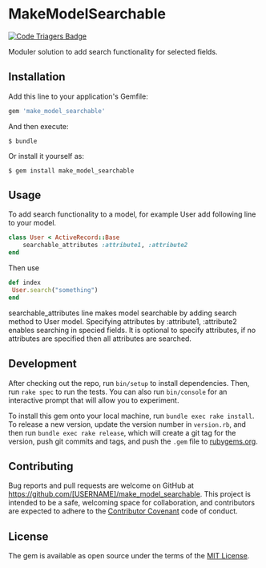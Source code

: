 # MakeModelSearchable 
[![Code Triagers Badge](https://www.codetriage.com/8parth/make_model_searchable/badges/users.svg)](https://www.codetriage.com/8parth/make_model_searchable)

Moduler solution to add search functionality for selected fields.

## Installation

Add this line to your application's Gemfile:

```ruby
gem 'make_model_searchable'
```

And then execute:

    $ bundle

Or install it yourself as:

    $ gem install make_model_searchable

## Usage

To add search functionality to a model, for example User add following line to your model.

```ruby
class User < ActiveRecord::Base
	searchable_attributes :attribute1, :attribute2
end
```
Then use 
```ruby
def index
 User.search("something")
end
```

searchable_attributes line makes model searchable by adding search method to User model. 
Specifying attributes by :attribute1, :attribute2 enables searching in specied fields. It is optional to specify attributes, if no attributes are specified then all attributes are searched.


## Development

After checking out the repo, run `bin/setup` to install dependencies. Then, run `rake spec` to run the tests. You can also run `bin/console` for an interactive prompt that will allow you to experiment.

To install this gem onto your local machine, run `bundle exec rake install`. To release a new version, update the version number in `version.rb`, and then run `bundle exec rake release`, which will create a git tag for the version, push git commits and tags, and push the `.gem` file to [rubygems.org](https://rubygems.org).

## Contributing

Bug reports and pull requests are welcome on GitHub at https://github.com/[USERNAME]/make_model_searchable. This project is intended to be a safe, welcoming space for collaboration, and contributors are expected to adhere to the [Contributor Covenant](http://contributor-covenant.org) code of conduct.


## License

The gem is available as open source under the terms of the [MIT License](http://opensource.org/licenses/MIT).
